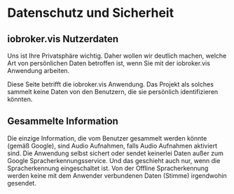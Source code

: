# Datenschutz und Sicherheit

## iobroker.vis Nutzerdaten
Uns ist Ihre Privatsphäre wichtig. Daher wollen wir deutlich machen, welche Art von
persönlichen Daten betroffen ist, wenn Sie mit der iobroker.vis Anwendung arbeiten.

Diese Seite betrifft die iobroker.vis Anwendung. Das Projekt als solches sammelt
keine Daten von den Benutzern, die sie persönlich identifizieren könnten.

## Gesammelte Information
Die einzige Information, die vom Benutzer gesammelt werden könnte (gemäß Google),
sind Audio Aufnahmen, falls Audio Aufnahmen aktiviert sind. Die Anwendung selbst
sichert oder sendet keinerlei Daten außer zum Google Spracherkennungsservice.
Und das geschieht auch nur, wenn die Spracherkennung eingeschaltet ist. Von der
Offline Spracherkennung werden keine mit dem Anwender verbundenen Daten (Stimme)
irgendwohin gesendet.